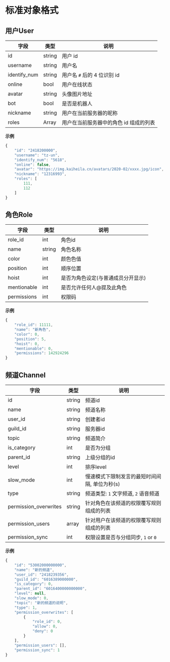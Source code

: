 # 标准对象格式

## 用户User

| 字段| 类型| 说明|
|---|---|---|
|id|string|用户 id|
|username|string|用户名|
|identify_num|string|用户名 `#` 后的 4 位识别 id|
|online|bool|用户在线状态|
|avatar|string|头像图片地址|
|bot|bool|是否是机器人|
|nickname|string|用户在当前服务器的昵称|
|roles|Array|用户在当前服务器中的角色 id 组成的列表|

**示例**

```javascript
{
    "id": "2418200000",
    "username": "tz-un",
    "identify_num": "5618",
    "online": false,
    "avatar": "https://img.kaiheila.cn/avatars/2020-02/xxxx.jpg/icon",
    "nickname": "12316993",
    "roles": [
        111,
        112
    ]
}
```


## 角色Role

| 字段| 类型| 说明|
|---|---|---|
|role_id|int|角色id|
|name|string|角色名称|
|color|int|颜色色值|
|position|int|顺序位置|
|hoist|int|是否为角色设定(与普通成员分开显示)|
|mentionable|int|是否允许任何人@提及此角色|
|permissions|int|权限码|

**示例**

```javascript
{
    "role_id": 11111,
    "name": "新角色",
    "color": 0,
    "position": 5,
    "hoist": 0,
    "mentionable": 0,
    "permissions": 142924296
}
```


## 频道Channel

|字段|类型|说明|
|---|---|---|
|id|string|频道id|
|name|string|频道名称|
|user_id|string|创建者id|
|guild_id|string|服务器id|
|topic|string|频道简介|
|is_category|int|是否为分组|
|parent_id|string|上级分组的id|
|level|int|排序level|
|slow_mode|int|慢速模式下限制发言的最短时间间隔, 单位为秒(s)|
|type|string|频道类型: `1` 文字频道, `2` 语音频道|
|permission_overwrites|string|针对角色在该频道的权限覆写规则组成的列表|
|permission_users|array|针对用户在该频道的权限覆写规则组成的列表|
|permission_sync|int|权限设置是否与分组同步, `1` or `0`|

**示例**
```javascript
{
    "id": "53002000000000",
    "name": "新的频道",
    "user_id": "2418239356",
    "guild_id": "6016389000000",
    "is_category": 0,
    "parent_id": "6016400000000000",
    "level": null,
    "slow_mode": 0,
    "topic": "新的频道的说明",
    "type": 1,
    "permission_overwrites": [
        {
            "role_id": 0,
            "allow": 0,
            "deny": 0
        }
    ],
    "permission_users": [],
    "permission_sync": 1
}
```
